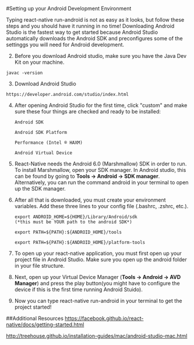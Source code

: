 #Setting up your Android Development Environment

Typing react-native run-android is not as easy as it looks, but follow these steps and you should have it running in no time! Downloading Android Studio is the fastest way to get started because Android Studio automatically downloads the Android SDK and preconfigures some of the settinggs you will need for Android development. 

2. Before you download Android studio, make sure you have the Java Dev Kit on your machine.
   
 ```javac -version```

3. Download Android Studio

 ```https://developer.android.com/studio/index.html```

4. After opening Android Studio for the first time, click "custom" and make sure these four things are checked and ready to be installed:

   ```
   Android SDK
   
   Android SDK Platform
   
   Performance (Intel ® HAXM)
   
   Android Virtual Device
   ```
 
5. React-Native needs the Android 6.0 (Marshmallow) SDK in order to run. To install Marshmallow, open your SDK manager. In Android studio, this can be found by going to **Tools -> Android -> SDK manager**. Alternatively, you can run the command android in your terminal to open up the SDK manager.

6. After all that is downloaded, you must create your environment variables. Add these three lines to your config file (.bashrc, .zshrc, etc.).

    ```
    export ANDROID_HOME=${HOME}/Library/Android/sdk  
    (*this must be YOUR path to the android SDK*)

    export PATH=${PATH}:${ANDROID_HOME}/tools

    export PATH=${PATH}:${ANDROID_HOME}/platform-tools
    ```


7. To open up your react-native application, you must first open up your project file in Android Studio. Make sure you open up the android folder in your file structure. 

8. Next, open up your Virtual Device Manager (**Tools -> Android -> AVD Manager**) and press the play button(you might have to configure the device if this is the first time running Android Stuido).

9. Now you can type react-native run-android in your terminal to get the project started! 


##Additional Resources
<https://facebook.github.io/react-native/docs/getting-started.html>

<http://treehouse.github.io/installation-guides/mac/android-studio-mac.html>

